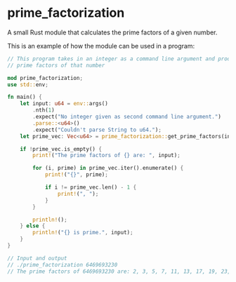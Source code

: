 # prime_factorization
A small Rust module that calculates the prime factors of a given number.

This is an example of how the module can be used in a program:

```rust
// This program takes in an integer as a command line argument and produces the
// prime factors of that number

mod prime_factorization;
use std::env;

fn main() {
    let input: u64 = env::args()
        .nth(1)
        .expect("No integer given as second command line argument.")
        .parse::<u64>()
        .expect("Couldn't parse String to u64.");
    let prime_vec: Vec<u64> = prime_factorization::get_prime_factors(input);

    if !prime_vec.is_empty() {
        print!("The prime factors of {} are: ", input);

        for (i, prime) in prime_vec.iter().enumerate() {
            print!("{}", prime);

            if i != prime_vec.len() - 1 {
                print!(", ");
            }
        }

        println!();
    } else {
        println!("{} is prime.", input);
    }
}

// Input and output
// ./prime_factorization 6469693230
// The prime factors of 6469693230 are: 2, 3, 5, 7, 11, 13, 17, 19, 23, 29
```
